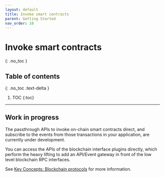 ```yaml
---
layout: default
title: Invoke smart contracts
parent: Getting Started
nav_order: 10
---
```


# Invoke smart contracts
{: .no_toc }

## Table of contents
{: .no_toc .text-delta }

1. TOC
{:toc}

---

## Work in progress

The passthrough APIs to invoke on-chain smart contracts direct, and subscribe to the events from
those transactions in your application, are currently under development.

You can access the APIs of the blockchain interface plugins directly, which perform the heavy lifting
to add an API/Event gateway in front of the low level blockchain RPC interfaces.

See [Key Concepts: Blockchain protocols](/keyconcepts/blockchain_protocols.html) for more information.
